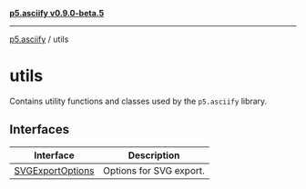 [**p5.asciify v0.9.0-beta.5**](../../../README.md)

***

[p5.asciify](../../../README.md) / utils

# utils

Contains utility functions and classes used by the `p5.asciify` library.

## Interfaces

| Interface | Description |
| ------ | ------ |
| [SVGExportOptions](interfaces/SVGExportOptions.md) | Options for SVG export. |
